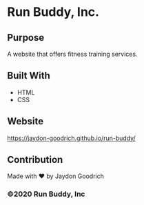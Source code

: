 # Run Buddy, Inc.

## Purpose
A website that offers fitness training services.

## Built With
* HTML
* CSS

## Website
https://jaydon-goodrich.github.io/run-buddy/

## Contribution
Made with ❤️ by Jaydon Goodrich

### ©️2020 Run Buddy, Inc 
